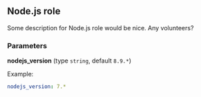 ## Node.js role

Some description for Node.js role would be nice. Any volunteers?

### Parameters

**nodejs_version** (type `string`, default `8.9.*`)

Example:
```yaml
nodejs_version: 7.*
```